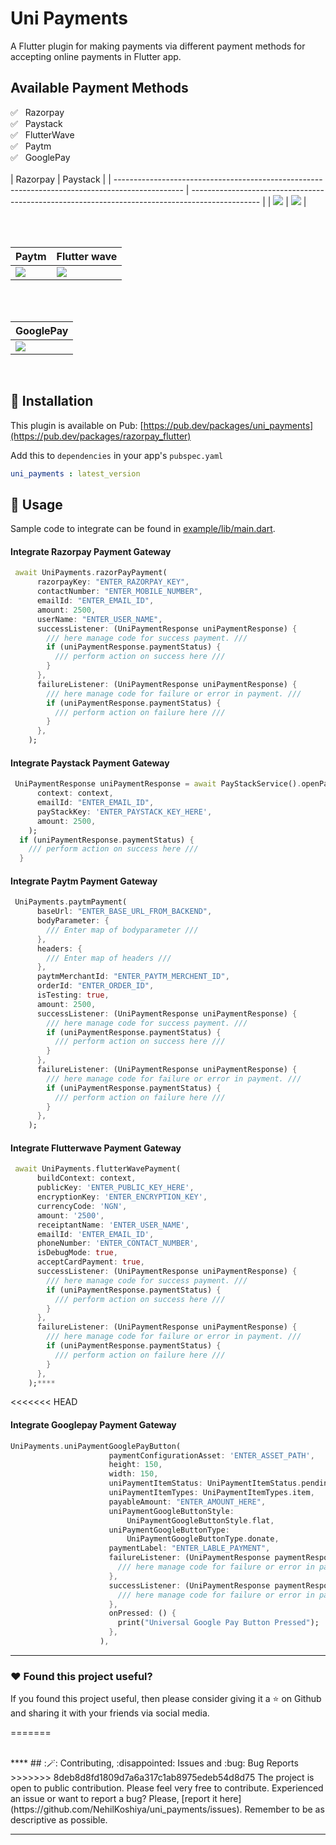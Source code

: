 # Uni Payments
A Flutter plugin for making payments via different payment methods for accepting online payments in Flutter app.
<br>
## Available Payment Methods

✅ &nbsp; Razorpay </br>
✅ &nbsp; Paystack</br>
✅ &nbsp; FlutterWave</br>
✅ &nbsp; Paytm</br>
✅ &nbsp; GooglePay
<br>
<br>
| Razorpay                                                                                        | Paystack                                                                                        |
| ----------------------------------------------------------------------------------------------- | ----------------------------------------------------------------------------------------------- |
| ![](https://github.com/NehilKoshiya/uni_payments/raw/master/example/assets/readme/razorpay.gif) | ![](https://github.com/NehilKoshiya/uni_payments/raw/master/example/assets/readme/paystack.gif) |

<br>
<br>

| Paytm                                                                                        | Flutter wave                                                                                       |
| -------------------------------------------------------------------------------------------- | -------------------------------------------------------------------------------------------------- |
| ![](https://github.com/NehilKoshiya/uni_payments/raw/master/example/assets/readme/paytm.gif) | ![](https://github.com/NehilKoshiya/uni_payments/raw/master/example/assets/readme/flutterwave.gif) |

<br> 
<br>

| GooglePay                                                                                                   |
| ----------------------------------------------------------------------------------------------------------- |
| ![](https://raw.githubusercontent.com/NehilKoshiya/uni_payments/master/example/assets/readme/googlepay.gif) |

<br>

## :rocket: Installation

This plugin is available on Pub: [https://pub.dev/packages/uni_payments](https://pub.dev/packages/razorpay_flutter)

Add this to `dependencies` in your app's `pubspec.yaml`

```yaml
uni_payments : latest_version
```

## :bookmark: Usage

Sample code to integrate can be found in [example/lib/main.dart](example/lib/main.dart).

#### Integrate Razorpay Payment Gateway

```dart
 await UniPayments.razorPayPayment(
      razorpayKey: "ENTER_RAZORPAY_KEY",
      contactNumber: "ENTER_MOBILE_NUMBER",
      emailId: "ENTER_EMAIL_ID",
      amount: 2500,
      userName: "ENTER_USER_NAME",
      successListener: (UniPaymentResponse uniPaymentResponse) {
        /// here manage code for success payment. ///
        if (uniPaymentResponse.paymentStatus) {
          /// perform action on success here ///
        }
      },
      failureListener: (UniPaymentResponse uniPaymentResponse) {
        /// here manage code for failure or error in payment. ///
        if (uniPaymentResponse.paymentStatus) {
          /// perform action on failure here ///
        }
      },
    );
```

#### Integrate Paystack Payment Gateway

```dart
 UniPaymentResponse uniPaymentResponse = await PayStackService().openPaystackWithCard(
      context: context,
      emailId: "ENTER_EMAIL_ID",
      payStackKey: 'ENTER_PAYSTACK_KEY_HERE',
      amount: 2500,
    );
  if (uniPaymentResponse.paymentStatus) {
    /// perform action on success here ///
  } 
```

#### Integrate Paytm Payment Gateway

```dart
 UniPayments.paytmPayment(
      baseUrl: "ENTER_BASE_URL_FROM_BACKEND",
      bodyParameter: {
        /// Enter map of bodyparameter ///
      },
      headers: {
        /// Enter map of headers ///
      },
      paytmMerchantId: "ENTER_PAYTM_MERCHENT_ID",
      orderId: "ENTER_ORDER_ID",
      isTesting: true,
      amount: 2500,
      successListener: (UniPaymentResponse uniPaymentResponse) {
        /// here manage code for success payment. ///
        if (uniPaymentResponse.paymentStatus) {
          /// perform action on success here ///
        }
      },
      failureListener: (UniPaymentResponse uniPaymentResponse) {
        /// here manage code for failure or error in payment. ///
        if (uniPaymentResponse.paymentStatus) {
          /// perform action on failure here ///
        }
      },
    );
```

#### Integrate Flutterwave Payment Gateway

```dart
 await UniPayments.flutterWavePayment(
      buildContext: context,
      publicKey: 'ENTER_PUBLIC_KEY_HERE',
      encryptionKey: 'ENTER_ENCRYPTION_KEY',
      currencyCode: 'NGN',
      amount: '2500',
      receiptantName: 'ENTER_USER_NAME',
      emailId: 'ENTER_EMAIL_ID',
      phoneNumber: 'ENTER_CONTACT_NUMBER',
      isDebugMode: true,
      acceptCardPayment: true,
      successListener: (UniPaymentResponse uniPaymentResponse) {
        /// here manage code for success payment. ///
        if (uniPaymentResponse.paymentStatus) {
          /// perform action on success here ///
        }
      },
      failureListener: (UniPaymentResponse uniPaymentResponse) {
        /// here manage code for failure or error in payment. ///
        if (uniPaymentResponse.paymentStatus) {
          /// perform action on failure here /// 
        }
      },
    );****
```
<<<<<<< HEAD
#### Integrate Googlepay Payment Gateway
```dart
UniPayments.uniPaymentGooglePayButton(
                      paymentConfigurationAsset: 'ENTER_ASSET_PATH',
                      height: 150,
                      width: 150,
                      uniPaymentItemStatus: UniPaymentItemStatus.pending,
                      uniPaymentItemTypes: UniPaymentItemTypes.item,
                      payableAmount: "ENTER_AMOUNT_HERE",
                      uniPaymentGoogleButtonStyle:
                          UniPaymentGoogleButtonStyle.flat,
                      uniPaymentGoogleButtonType:
                          UniPaymentGoogleButtonType.donate,
                      paymentLabel: "ENTER_LABLE_PAYMENT",
                      failureListener: (UniPaymentResponse paymentResponse) {
                        /// here manage code for failure or error in payment. ///
                      },
                      successListener: (UniPaymentResponse paymentResponse) {
                        /// here manage code for failure or error in payment. ///
                      },
                      onPressed: () {
                        print("Universal Google Pay Button Pressed");
                      },
                    ),
```                    
***

### :heart:  Found this project useful?

If you found this project useful, then please consider giving it a :star:  on Github and sharing it with your friends via social media.

=======


<br>
****
## :🪄: Contributing, :disappointed: Issues and :bug: Bug Reports
>>>>>>> 8deb8d8fd1809d7a6a317c1ab8975edeb54d8d75
The project is open to public contribution. Please feel very free to contribute.
Experienced an issue or want to report a bug? Please, [report it here](https://github.com/NehilKoshiya/uni_payments/issues). Remember to be as descriptive as possible.

---


